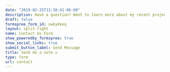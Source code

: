 ```yaml
---
date: "2019-02-25T13:38:41-06:00"
description: Have a question? Want to learn more about my recent projects? Or simply want to reach out to say hello? You can use this form to get in touch with me &#128515;.
draft: false
formspree_form_id: xwkykkeq
layout: split-right
name: Contact Us Form
show_poweredby_formspree: true
show_social_links: true
submit_button_label: Send Message
title: Send me a note ✉️ 
type: form
url: contact
---
```


